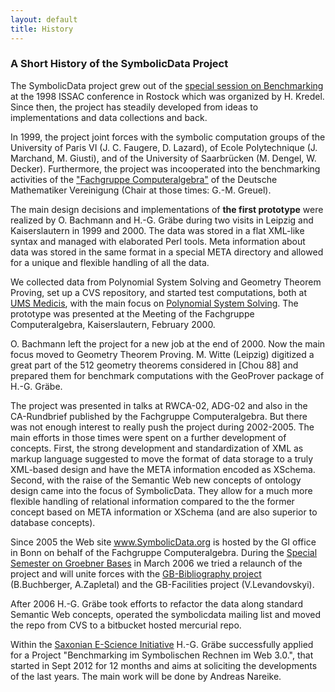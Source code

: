 ```yaml
---
layout: default
title: History
---
```


### A Short History of the SymbolicData Project

The SymbolicData project grew out of the [special session on Benchmarking](http://krum.rz.uni-mannheim.de/cafgbench.html) at the 1998 ISSAC conference in Rostock which was organized by H. Kredel. Since then, the project has steadily developed from ideas to implementations and data collections and back.

In 1999, the project joint forces with the symbolic computation groups of the University of Paris VI (J. C. Faugere, D. Lazard), of Ecole Polytechnique (J. Marchand, M. Giusti), and of the University of Saarbrücken (M. Dengel, W. Decker). Furthermore, the project was incooperated into the benchmarking activities of the ["Fachgruppe Computeralgebra"](http://www.fachgruppe-computeralgebra.de) of the Deutsche Mathematiker Vereinigung (Chair at those times: G.-M. Greuel).

The main design decisions and implementations of **the first prototype** were realized by O. Bachmann and H.-G. Gräbe during two visits in Leipzig and Kaiserslautern in 1999 and 2000. The data was stored in a flat XML-like syntax and managed with elaborated Perl tools. Meta information about data was stored in the same format in a special META directory and allowed for a unique and flexible handling of all the data.

We collected data from Polynomial System Solving and Geometry Theorem Proving, set up a CVS repository, and started test computations, both at [UMS Medicis](http://www.medicis.polytechnique.fr), with the main focus on [Polynomial System Solving](PolynomialSystems "wikilink"). The prototype was presented at the Meeting of the Fachgruppe Computeralgebra, Kaiserslautern, February 2000.

O. Bachmann left the project for a new job at the end of 2000. Now the main focus moved to Geometry Theorem Proving. M. Witte (Leipzig) digitized a great part of the 512 geometry theorems considered in [Chou 88] and prepared them for benchmark computations with the GeoProver package of H.-G. Gräbe.

The project was presented in talks at RWCA-02, ADG-02 and also in the CA-Rundbrief published by the Fachgruppe Computeralgebra. But there was not enough interest to really push the project during 2002-2005. The main efforts in those times were spent on a further development of concepts. First, the strong development and standardization of XML as markup language suggested to move the format of data storage to a truly XML-based design and have the META information encoded as XSchema. Second, with the raise of the Semantic Web new concepts of ontology design came into the focus of SymbolicData. They allow for a much more flexible handling of relational information compared to the the former concept based on META information or XSchema (and are also superior to database concepts).

Since 2005 the Web site www.SymbolicData.org is hosted by the GI office in Bonn on behalf of the Fachgruppe Computeralgebra. During the [Special Semester on Groebner Bases](http://www.ricam.oeaw.ac.at/specsem/srs/groeb/index.htm) in March 2006 we tried a relaunch of the project and will unite forces with the [GB-Bibliography project](http://www.ricam.oeaw.ac.at/Groebner-Bases-Bibliography/index.php) (B.Buchberger, A.Zapletal) and the GB-Facilities project (V.Levandovskyi).

After 2006 H.-G. Gräbe took efforts to refactor the data along standard Semantic Web concepts, operated the symbolicdata mailing list and moved the repo from CVS to a bitbucket hosted mercurial repo.

Within the [Saxonian E-Science Initiative](http://www.escience-sachsen.de) H.-G. Gräbe successfully applied for a Project "Benchmarking im Symbolischen Rechnen im Web 3.0.", that started in Sept 2012 for 12 months and aims at soliciting the developments of the last years. The main work will be done by Andreas Nareike.
